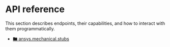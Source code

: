 # API reference

This section describes  endpoints, their capabilities, and how
to interact with them programmatically.



* [🖿 ansys.mechanical.stubs](ansys/mechanical/stubs/index.md)
